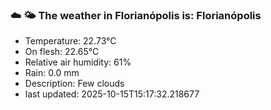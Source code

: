 ### ☁️ 🌤️  The weather in Florianópolis is: Florianópolis

- Temperature: 22.73°C
- On flesh: 22.65°C
- Relative air humidity: 61%
- Rain: 0.0 mm
- Description: Few clouds
- last updated: 2025-10-15T15:17:32.218677

